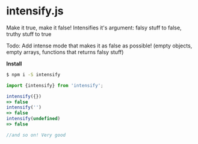# intensify.js
Make it true, make it false!
Intensifies it's argument:
falsy stuff to false, truthy stuff to true

Todo: Add intense mode that makes it as false as possible! (empty objects, empty arrays, functions that returns falsy stuff)

**Install**
```bash
$ npm i -S intensify
```
```js
import {intensify} from 'intensify';

intensify({})
=> false
intensify('')
=> false
intensify(undefined)
=> false

//and so on! Very good 
```